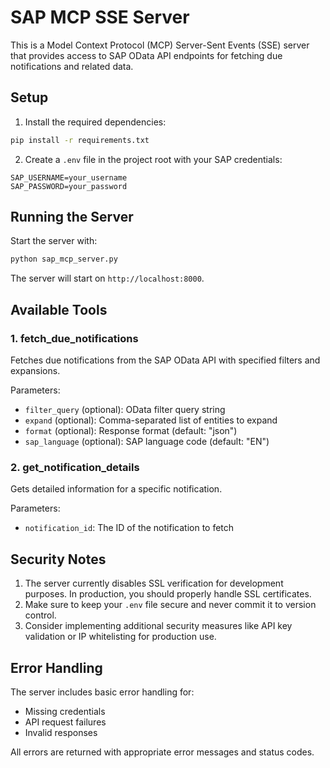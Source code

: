 # SAP MCP SSE Server

This is a Model Context Protocol (MCP) Server-Sent Events (SSE) server that provides access to SAP OData API endpoints for fetching due notifications and related data.

## Setup

1. Install the required dependencies:
```bash
pip install -r requirements.txt
```

2. Create a `.env` file in the project root with your SAP credentials:
```
SAP_USERNAME=your_username
SAP_PASSWORD=your_password
```

## Running the Server

Start the server with:
```bash
python sap_mcp_server.py
```

The server will start on `http://localhost:8000`.

## Available Tools

### 1. fetch_due_notifications
Fetches due notifications from the SAP OData API with specified filters and expansions.

Parameters:
- `filter_query` (optional): OData filter query string
- `expand` (optional): Comma-separated list of entities to expand
- `format` (optional): Response format (default: "json")
- `sap_language` (optional): SAP language code (default: "EN")

### 2. get_notification_details
Gets detailed information for a specific notification.

Parameters:
- `notification_id`: The ID of the notification to fetch

## Security Notes

1. The server currently disables SSL verification for development purposes. In production, you should properly handle SSL certificates.
2. Make sure to keep your `.env` file secure and never commit it to version control.
3. Consider implementing additional security measures like API key validation or IP whitelisting for production use.

## Error Handling

The server includes basic error handling for:
- Missing credentials
- API request failures
- Invalid responses

All errors are returned with appropriate error messages and status codes. 
